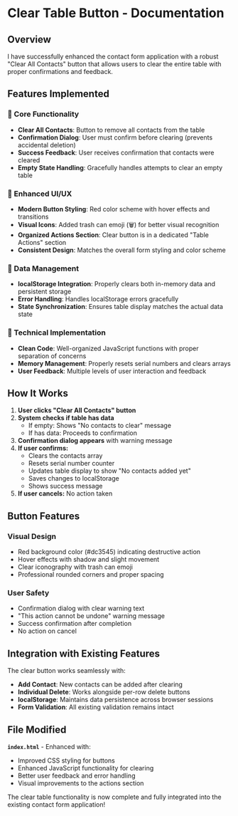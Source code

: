 # Clear Table Button - Documentation

## Overview
I have successfully enhanced the contact form application with a robust "Clear All Contacts" button that allows users to clear the entire table with proper confirmations and feedback.

## Features Implemented

### 🎯 Core Functionality
- **Clear All Contacts**: Button to remove all contacts from the table
- **Confirmation Dialog**: User must confirm before clearing (prevents accidental deletion)
- **Success Feedback**: User receives confirmation that contacts were cleared
- **Empty State Handling**: Gracefully handles attempts to clear an empty table

### 🎨 Enhanced UI/UX
- **Modern Button Styling**: Red color scheme with hover effects and transitions
- **Visual Icons**: Added trash can emoji (🗑️) for better visual recognition
- **Organized Actions Section**: Clear button is in a dedicated "Table Actions" section
- **Consistent Design**: Matches the overall form styling and color scheme

### 💾 Data Management
- **localStorage Integration**: Properly clears both in-memory data and persistent storage
- **Error Handling**: Handles localStorage errors gracefully
- **State Synchronization**: Ensures table display matches the actual data state

### 🔧 Technical Implementation
- **Clean Code**: Well-organized JavaScript functions with proper separation of concerns
- **Memory Management**: Properly resets serial numbers and clears arrays
- **User Feedback**: Multiple levels of user interaction and feedback

## How It Works

1. **User clicks "Clear All Contacts" button**
2. **System checks if table has data**
   - If empty: Shows "No contacts to clear" message
   - If has data: Proceeds to confirmation
3. **Confirmation dialog appears** with warning message
4. **If user confirms:**
   - Clears the contacts array
   - Resets serial number counter
   - Updates table display to show "No contacts added yet"
   - Saves changes to localStorage
   - Shows success message
5. **If user cancels:** No action taken

## Button Features

### Visual Design
- Red background color (#dc3545) indicating destructive action
- Hover effects with shadow and slight movement
- Clear iconography with trash can emoji
- Professional rounded corners and proper spacing

### User Safety
- Confirmation dialog with clear warning text
- "This action cannot be undone" warning message
- Success confirmation after completion
- No action on cancel

## Integration with Existing Features

The clear button works seamlessly with:
- **Add Contact**: New contacts can be added after clearing
- **Individual Delete**: Works alongside per-row delete buttons
- **localStorage**: Maintains data persistence across browser sessions
- **Form Validation**: All existing validation remains intact

## File Modified

**`index.html`** - Enhanced with:
- Improved CSS styling for buttons
- Enhanced JavaScript functionality for clearing
- Better user feedback and error handling
- Visual improvements to the actions section

The clear table functionality is now complete and fully integrated into the existing contact form application!
